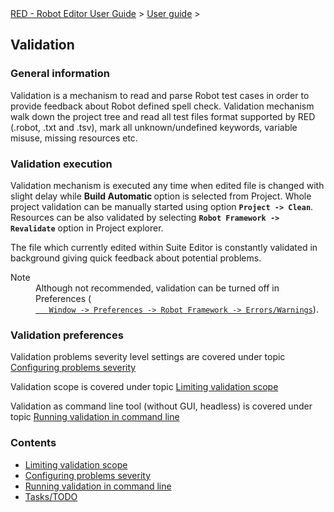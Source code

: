 <html>
<head>
<link href="PLUGINS_ROOT/org.robotframework.ide.eclipse.main.plugin.doc.user/help/style.css" rel="stylesheet" type="text/css"/>
</head>
<body>
<a href="RED/../../../help/index.html">RED - Robot Editor User Guide</a> &gt; <a href="RED/../../../help/user_guide/user_guide.html">User guide</a> &gt; 
<h2>Validation</h2>
<h3>General information</h3>
<p>Validation is a mechanism to read and parse Robot test cases in order to provide feedback about Robot defined
spell check. Validation mechanism walk down the project tree and read all test files format supported by RED 
(.robot, .txt and .tsv), mark all unknown/undefined keywords, variable misuse, missing resources etc. <br/>
</p>
<h3>Validation execution</h3>
<p>Validation mechanism is executed any time when edited file is changed with slight delay while <b>Build Automatic </b>
option is selected from Project. Whole project validation can be manually started using option <b><code>Project -> Clean</code></b>.<br/>
Resources can be also validated by selecting <b><code>Robot Framework -> Revalidate</code></b> option in Project explorer.
</p>
<p>The file which currently edited within Suite Editor is constantly validated in background giving quick feedback
about potential problems.
</p>
<dl class="note">
<dt>Note</dt>
<dd>Although not recommended, validation can be turned off in Preferences (<code><a class="command" href="javascript:executeCommand('org.eclipse.ui.window.preferences(preferencePageId=org.robotframework.ide.eclipse.main.plugin.preferences.validation)')">
   Window -> Preferences -> Robot Framework -> Errors/Warnings</a></code>).
   </dd>
</dl>
<h3>Validation preferences</h3>
<p>Validation problems severity level settings are covered under topic <a href="validation/validation_preferences.html">Configuring problems severity</a></p>
<p>Validation scope is covered under topic <a href="validation/scope.html">Limiting validation scope</a></p>
<p>Validation as command line tool (without GUI, headless) is covered under topic <a href="validation/headless.html">Running validation in command line</a></p>
<h3>Contents</h3>
<ul>
<li><a href="RED/../../../help/user_guide/validation/scope.html">Limiting validation scope</a>
</li>
<li><a href="RED/../../../help/user_guide/validation/validation_preferences.html">Configuring problems severity</a>
</li>
<li><a href="RED/../../../help/user_guide/validation/headless.html">Running validation in command line</a>
</li>
<li><a href="RED/../../../help/user_guide/validation/tasks.html">Tasks/TODO</a>
</li>
</ul>
</body>
</html>
